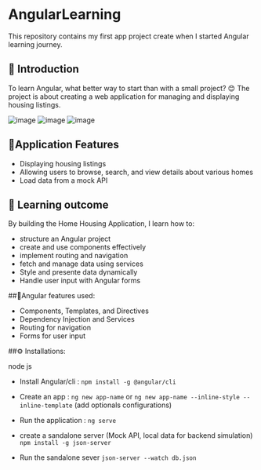 # AngularLearning
This repository contains my first app project create when I started Angular learning journey.

## 🤖 Introduction
To learn Angular, what better way to start than with a small project? 😊
The project is about creating a web application for managing and displaying housing listings.


![image](https://github.com/user-attachments/assets/2a03c94f-743a-43e8-a636-0fa7dfb590df)
![image](https://github.com/user-attachments/assets/4070481c-4f5b-454f-9b95-80ae0bad6384)
![image](https://github.com/user-attachments/assets/88814c5c-8a6b-4bee-84ec-e0d800759091)


## 🔋Application Features
- Displaying housing listings
- Allowing users to browse, search, and view details about various homes
- Load data from a mock API
  
## 🤖 Learning outcome
By building the Home Housing Application, I learn how to: 
- structure an Angular project
- create and use components effectively
- implement routing and navigation
- fetch and manage data using services
- Style and presente data dynamically
- Handle user input with Angular forms

##🔋Angular features used:
- Components, Templates, and Directives
- Dependency Injection and Services
- Routing for navigation
- Forms for user input

##⚙️ Installations:

node js

- Install Angular/cli : `npm install -g @angular/cli`

- Create an app : `ng new app-name` or `ng new app-name --inline-style --inline-template` (add optionals configurations)

- Run the application : `ng serve`

- create a sandalone server (Mock API, local data for backend simulation)
 `npm install -g json-server`

- Run the sandalone sever
 `json-server --watch db.json`
